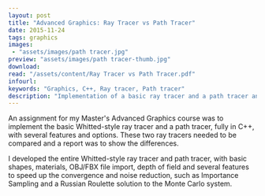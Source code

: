```yaml
---
layout: post
title: "Advanced Graphics: Ray Tracer vs Path Tracer"
date: 2015-11-24
tags: graphics
images:
 - "assets/images/path tracer.jpg"
preview: "assets/images/path tracer-thumb.jpg"
download:
read: "/assets/content/Ray Tracer vs Path Tracer.pdf"
infourl:
keywords: "Graphics, C++, Ray tracer, Path tracer"
description: "Implementation of a basic ray tracer and a path tracer and a comparison between them"
---
```


An assignment for my Master's Advanced Graphics course was to implement the basic Whitted-style ray tracer and a path tracer, fully in C++, with several features and options. These two ray tracers needed to be compared and a report was to show the differences.

I developed the entire Whitted-style ray tracer and path tracer, with basic shapes, materials, OBJ/FBX file import, depth of field and several features to speed up the convergence and noise reduction, such as Importance Sampling and a Russian Roulette solution to the Monte Carlo system.